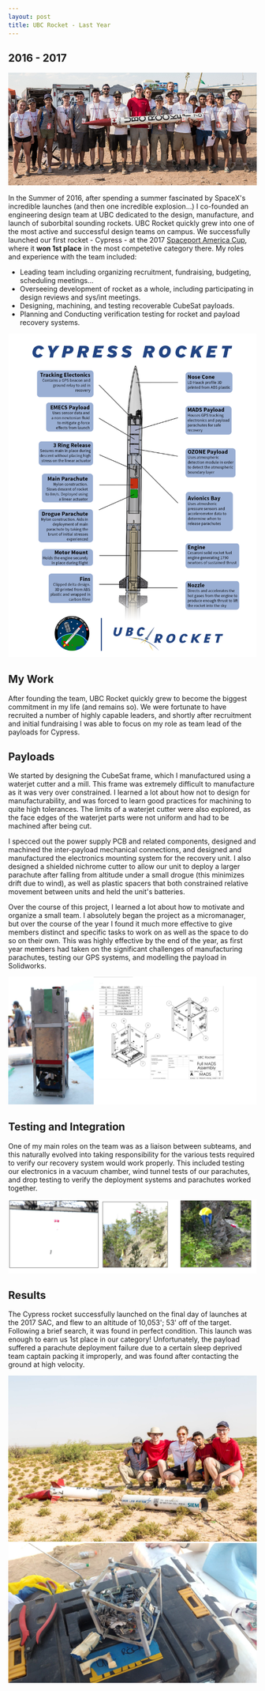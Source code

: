 ```yaml
---
layout: post
title: UBC Rocket - Last Year
---
```

## 2016 - 2017
![](/images/Rocket/teamDesert.png "Team right before launching rocket")

In the Summer of 2016, after spending a summer fascinated by SpaceX's incredible launches (and then one incredible explosion...) I co-founded an engineering design team at UBC dedicated to the design, manufacture, and launch of suborbital sounding rockets. UBC Rocket quickly grew into one of the most active and successful design teams on campus. We successfully launched our first rocket - Cypress - at the 2017 [Spaceport America Cup](https://www.spaceportamericacup.com/), where it **won 1st place** in the most competetive category there. My roles and experience with the team included:
* Leading team including organizing recruitment, fundraising, budgeting, scheduling meetings...
* Overseeing development of rocket as a whole, including participating in design reviews and sys/int meetings.
* Designing, machining, and testing recoverable CubeSat payloads.
* Planning and Conducting verification testing for rocket and payload recovery systems. 
<!--more-->

![Cypress](/images/Rocket/cypress_overview.png)

## My Work
After founding the team, UBC Rocket quickly grew to become the biggest commitment in my life (and remains so). We were fortunate to have recruited a number of highly capable leaders, and shortly after recruitment and initial fundraising I was able to focus on my role as team lead of the payloads for Cypress. 

## Payloads
We started by designing the CubeSat frame, which I manufactured using a waterjet cutter and a mill. This frame was extremely difficult to manufacture as it was very over constrained. I learned a lot about how not to design for manufacturability, and was forced to learn good practices for machining to quite high tolerances. The limits of a waterjet cutter were also explored, as the face edges of the waterjet parts were not uniform and had to be machined after being cut. 

I specced out the power supply PCB and related components, designed and machined the inter-payload mechanical connections, and designed and manufactured the electronics mounting system for the recovery unit. I also designed a shielded nichrome cutter to allow our unit to deploy a larger parachute after falling from altitude under a small drogue (this minimizes drift due to wind), as well as plastic spacers that both constrained relative movement between units and held the unit's batteries. 

Over the course of this project, I learned a lot about how to motivate and organize a small team. I absolutely began the project as a micromanager, but over the course of the year I found it much more effective to give members distinct and specific tasks to work on as well as the space to do so on their own. This was highly effective by the end of the year, as first year members had taken on the significant challenges of manufacturing parachutes, testing our GPS systems, and modelling the payload in Solidworks. 

![schematic](/images/Rocket/schematic.png)

## Testing and Integration
One of my main roles on the team was as a liaison between subteams, and this naturally evolved into taking responsibility for the various tests required to verify our recovery system would work properly. This included testing our electronics in a vacuum chamber, wind tunnel tests of our parachutes, and drop testing to verify the deployment systems and parachutes worked together. 


![test](/images/Rocket/testing.png)

## Results
The Cypress rocket successfully launched on the final day of launches at the 2017 SAC, and flew to an altitude of 10,053'; 53' off of the target. Following a brief search, it was found in perfect condition. This launch was enough to earn us 1st place in our category! Unfortunately, the payload suffered a parachute deployment failure due to a certain sleep deprived team captain packing it improperly, and was found after contacting the ground at high velocity. 

![recovered](/images/Rocket/recovered.jpg)
![art](/images/Rocket/payloadart.jpg)



